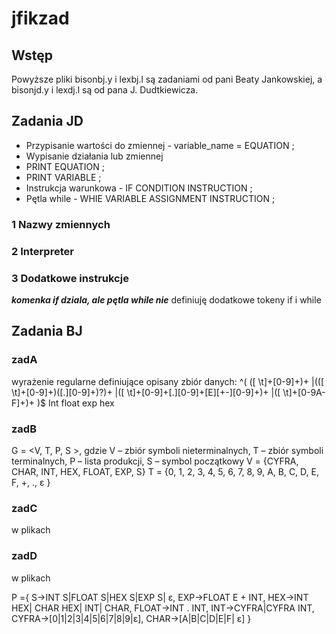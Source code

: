 # jfikzad
## Wstęp
Powyższe pliki
bisonbj.y i lexbj.l są zadaniami od pani Beaty Jankowskiej, a bisonjd.y i lexdj.l są od pana J. Dudtkiewicza. 
## Zadania JD
- Przypisanie wartości do zmiennej - variable_name = EQUATION ;
- Wypisanie działania lub zmiennej
- PRINT EQUATION ;
- PRINT VARIABLE ;
- Instrukcja warunkowa - IF CONDITION INSTRUCTION ;
- Pętla while - WHIE VARIABLE ASSIGNMENT INSTRUCTION ;

### 1 Nazwy zmiennych

### 2 Interpreter

### 3 Dodatkowe instrukcje
***komenka if dziala, ale pętla while nie***
definiuję dodatkowe tokeny if i while


## Zadania BJ
### zadA
wyrażenie regularne definiujące opisany zbiór danych:
^(
([ \t]+[0-9]+)+
|(([ \t]+[0-9]+)([.][0-9]+)?)+
|([ \t]+[0-9]+[.][0-9]+[E][+-][0-9]+)+
|([ \t]+[0-9A-F]+)+
)$
Int float exp hex
### zadB
G = <V, T, P, S >, gdzie
V – zbiór symboli nieterminalnych, 
T – zbiór symboli terminalnych, 
P – lista produkcji,
S – symbol początkowy
V = {CYFRA, CHAR, INT, HEX, FLOAT, EXP, S}
T = {0, 1, 2, 3, 4, 5, 6, 7, 8, 9, A, B, C, D, E, F, +, ., ε }
### zadC
w plikach
### zadD
w plikach

P ={
S->INT S|FLOAT S|HEX S|EXP S| ɛ,
EXP->FLOAT E + INT,
HEX->INT HEX| CHAR HEX| INT| CHAR,
FLOAT->INT . INT,
INT->CYFRA|CYFRA INT,
CYFRA->[0|1|2|3|4|5|6|7|8|9|ɛ],
CHAR->[A|B|C|D|E|F| ε]
}

